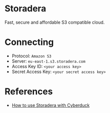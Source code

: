 Storadera
===

Fast, secure and affordable S3 compatible cloud.

# Connecting

- Protocol: `Amazon S3`
- Server: `eu-east-1.s3.storadera.com`
- Access Key ID: `<your access key>`
- Secret Access Key: `<your secret access key>`

# References

- [How to use Storadera with Cyberduck](https://storadera.com/integrations/cyberduck/)